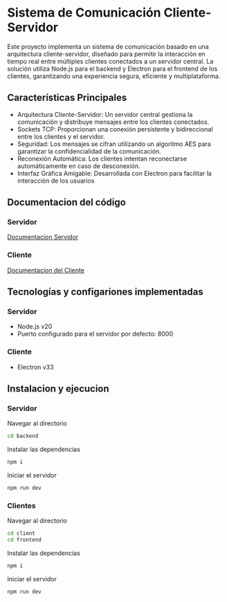 # Sistema de Comunicación Cliente-Servidor
Este proyecto implementa un sistema de comunicación basado en una arquitectura cliente-servidor, diseñado para permitir la interacción en tiempo real entre múltiples clientes conectados a un servidor central. La solución utiliza Node.js para el backend y Electron para el frontend de los clientes, garantizando una experiencia segura, eficiente y multiplataforma.

## Características Principales
* Arquitectura Cliente-Servidor: Un servidor central gestiona la comunicación y distribuye mensajes entre los clientes conectados.
* Sockets TCP: Proporcionan una conexión persistente y bidireccional entre los clientes y el servidor.
* Seguridad: Los mensajes se cifran utilizando un algoritmo AES para garantizar la confidencialidad de la comunicación.
* Reconexión Automática: Los clientes intentan reconectarse automáticamente en caso de desconexión.
* Interfaz Gráfica Amigable: Desarrollada con Electron para facilitar la interacción de los usuarios

## Documentacion del código
### Servidor
[Documentacion Servidor](https://documentacion-servidor-saquicela.netlify.app/)

### Cliente
[Documentacion del Cliente](https://documentancion-frontend-saquicela.netlify.app/)

## Tecnologías y configariones implementadas
### Servidor
* Node.js v20
* Puerto configurado para el servidor por defecto: 8000

### Cliente
* Electron v33

## Instalacion y ejecucion
### Servidor
Navegar al directorio

```bash
cd backend
```

Instalar las dependencias

```bash
npm i
```

Iniciar el servidor
```bash
npm run dev
```

### Clientes
Navegar al directorio

```bash
cd client
cd frontend
```

Instalar las dependencias

```bash
npm i
```

Iniciar el servidor
```bash
npm run dev
```
